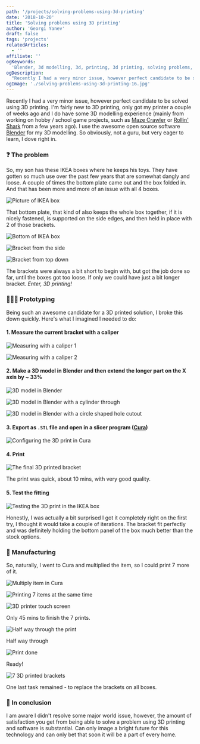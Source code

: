 ```yaml
---
path: '/projects/solving-problems-using-3d-printing'
date: '2018-10-20'
title: 'Solving problems using 3D printing'
author: 'Georgi Yanev'
draft: false
tags: 'projects'
relatedArticles:
  - ''
affiliate: ''
ogKeywords:
  'Blender, 3d modelling, 3d, printing, 3d printing, solving problems, diy, practical, learning, developing, life-long learning, Cura, Anycubic, Prusa I3 mega'
ogDescription:
  "Recently I had a very minor issue, however perfect candidate to be solved using 3D printing. I'm fairly new to 3D printing, only got my printer a couple of weeks ago and I do have some 3D modelling experience (mainly from working on hobby / school game projects, such as Maze Crawler or Rollin' Shark from a few years ago). I use the awesome open source software Blender for my 3D modelling."
ogImage: './solving-problems-using-3d-printing-16.jpg'
---
```


Recently I had a very minor issue, however perfect candidate to be solved using 3D printing. I'm fairly new to 3D printing, only got my printer a couple of weeks ago and I do have some 3D modelling experience (mainly from working on hobby / school game projects, such as [Maze Crawler][1] or [Rollin' Shark][1] from a few years ago). I use the awesome open source software [Blender][2] for my 3D modelling. So obviously, not a guru, but very eager to learn, I dove right in.

### ❓ The problem

So, my son has these IKEA boxes where he keeps his toys. They have gotten so much use over the past few years that are somewhat dangly and loose. A couple of times the bottom plate came out and the box folded in. And that has been more and more of an issue with all 4 boxes.

![Picture of IKEA box](solving-problems-using-3d-printing-1.jpg)

That bottom plate, that kind of also keeps the whole box together, if it is nicely fastened, is supported on the side edges, and then held in place with 2 of those brackets.

![Bottom of IKEA box](solving-problems-using-3d-printing-2.jpg)

![Bracket from the side](solving-problems-using-3d-printing-3.jpg)

![Bracket from top down](solving-problems-using-3d-printing-4.jpg)

The brackets were always a bit short to begin with, but got the job done so far, until the boxes got too loose. If only we could have just a bit longer bracket. <em>Enter, 3D printing!</em>

### 👨🏼‍🎨️ Prototyping

Being such an awesome candidate for a 3D printed solution, I broke this down quickly. Here's what I imagined I needed to do:

#### 1. Measure the current bracket with a caliper

![Measuring with a caliper 1](solving-problems-using-3d-printing-5.jpg)

![Measuring with a caliper 2](solving-problems-using-3d-printing-6.jpg)

#### 2. Make a 3D model in Blender and then extend the longer part on the X axis by ~ 33%

![3D model in Blender](solving-problems-using-3d-printing-7.png)

![3D model in Blender with a cylinder through](solving-problems-using-3d-printing-8.png)

![3D model in Blender with a circle shaped hole cutout](solving-problems-using-3d-printing-9.png)

#### 3. Export as `.STL` file and open in a slicer program ([Cura][3])

![Configuring the 3D print in Cura](solving-problems-using-3d-printing-10.png)

#### 4. Print

![The final 3D printed bracket](solving-problems-using-3d-printing-11.jpg)

The print was quick, about 10 mins, with very good quality.

#### 5. Test the fitting

![Testing the 3D print in the IKEA box](solving-problems-using-3d-printing-12.jpg)

Honestly, I was actually a bit surprised I got it completely right on the first try, I thought it would take a couple of iterations. The bracket fit perfectly and was definitely holding the bottom panel of the box much better than the stock options.

### 🔩 Manufacturing

So, naturally, I went to Cura and multiplied the item, so I could print 7 more of it.

![Multiply item in Cura](solving-problems-using-3d-printing-13.png)

![Printing  7 items at the same time](solving-problems-using-3d-printing-14.jpg)

![3D printer touch screen](solving-problems-using-3d-printing-15.jpg)

Only 45 mins to finish the 7 prints.

![Half way through the print](solving-problems-using-3d-printing-16.jpg)

Half way through

![Print done](solving-problems-using-3d-printing-17.jpg)

Ready!

![7 3D printed brackets](solving-problems-using-3d-printing-18.jpg)

One last task remained - to replace the brackets on all boxes.

### 🏁 In conclusion

I am aware I didn't resolve some major world issue, however, the amount of satisfaction you get from being able to solve a problem using 3D printing and software is substantial. Can only image a bright future for this technology and can only bet that soon it will be a part of every home.

[0]: Linkslist
[1]: /eternal-archives/game-dev-videos/
[2]: https://www.blender.org/
[3]: https://ultimaker.com/en/products/ultimaker-cura-software
